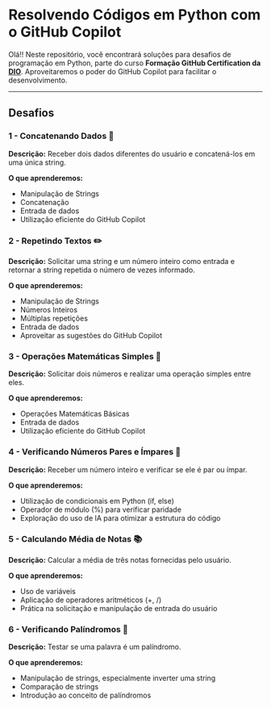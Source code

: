 # Resolvendo Códigos em Python com o GitHub Copilot

Olá!! Neste repositório, você encontrará soluções para desafios de programação em Python, parte do curso **Formação GitHub Certification da [DIO](https://www.dio.me/)**. Aproveitaremos o poder do GitHub Copilot para facilitar o desenvolvimento.

---

## Desafios

### 1 - Concatenando Dados 🐾
**Descrição:** Receber dois dados diferentes do usuário e concatená-los em uma única string.

**O que aprenderemos:**
- Manipulação de Strings
- Concatenação
- Entrada de dados
- Utilização eficiente do GitHub Copilot

### 2 - Repetindo Textos ✏️
**Descrição:** Solicitar uma string e um número inteiro como entrada e retornar a string repetida o número de vezes informado.

**O que aprenderemos:**
- Manipulação de Strings
- Números Inteiros
- Múltiplas repetições
- Entrada de dados
- Aproveitar as sugestões do GitHub Copilot

### 3 - Operações Matemáticas Simples 📐
**Descrição:** Solicitar dois números e realizar uma operação simples entre eles.

**O que aprenderemos:**
- Operações Matemáticas Básicas
- Entrada de dados
- Utilização eficiente do GitHub Copilot

### 4 - Verificando Números Pares e Ímpares 🧮
**Descrição:** Receber um número inteiro e verificar se ele é par ou ímpar.

**O que aprenderemos:**
- Utilização de condicionais em Python (if, else)
- Operador de módulo (%) para verificar paridade
- Exploração do uso de IA para otimizar a estrutura do código

### 5 - Calculando Média de Notas 📚
**Descrição:** Calcular a média de três notas fornecidas pelo usuário.

**O que aprenderemos:**
- Uso de variáveis
- Aplicação de operadores aritméticos (+, /)
- Prática na solicitação e manipulação de entrada do usuário

### 6 - Verificando Palíndromos 🔄
**Descrição:** Testar se uma palavra é um palíndromo.

**O que aprenderemos:**
- Manipulação de strings, especialmente inverter uma string
- Comparação de strings
- Introdução ao conceito de palíndromos
